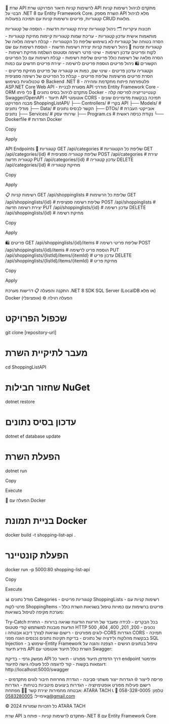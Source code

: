🚀 שרת API לרשימות קניות
תיאור הפרויקט
שרת API מתקדם לניהול רשימות קניות הבנוי על .NET 8 עם Entity Framework Core. השרת מספק API מלא לניהול קטגוריות, פריטים ורשימות קניות עם תמיכה בפעולות CRUD מלאות.

תכונות עיקריות
🗂️ ניהול קטגוריות
יצירת קטגוריות חדשות - הוספה של קטגוריות מותאמות אישית
עדכון קטגוריות - עריכת שמות קטגוריות קיימות
מחיקת קטגוריות - הסרה בטוחה של קטגוריות לא בשימוש
שליפת כל הקטגוריות - קבלת רשימה מלאה של קטגוריות זמינות
📝 ניהול רשימות קניות
יצירת רשימות חדשות - הוספת רשימות עם שם לקוח ופריטים
עדכון רשימות - שינוי פרטי רשימה וסטטוס השלמה
מחיקת רשימות - הסרה מלאה של רשימות כולל פריטים
שליפת רשימות - קבלת רשימות עם כל הפריטים הקשורים
🛍️ ניהול פריטים
הוספת פריטים לרשימה - יצירת פריטים חדשים עם כמות וקטגוריה
עדכון פריטים - שינוי שם, כמות או קטגוריה של פריטים
מחיקת פריטים - הסרת פריטים מרשימות
שליפת פריטים - קבלת כל הפריטים של רשימה ספציפית
טכנולוגיות בשימוש
⚙️ Backend
.NET 8 - פלטפורמת פיתוח מתקדמת ומהירה
ASP.NET Core Web API - מסגרת לבניית API מודרני
Entity Framework Core - ORM מתקדם לניהול בסיס נתונים
🔧 כלי פיתו
Docker - קונטיינריזציה לפריסה קלה
Swagger/OpenAPI - תיעוד API אוטומטי
CORS - תמיכה בבקשות מדומיינים שונים
מבנה הפרויקט
ShoppingListAPI/
├── Controllers/          # בקרי API
├── Models/              # מודלי נתונים
├── Data/                # הקשר לבסיס נתונים
├── DTOs/                # אובייקטי העברת נתונים
├── Services/            # שירותי עסק
├── Program.cs           # נקודת כניסה ראשית
└── Dockerfile          # הגדרות Docker

Copy

Apply

API Endpoints
📂 קטגוריות
GET    /api/categories           # שליפת כל הקטגוריות
GET    /api/categories/{id}      # שליפת קטגוריה ספציפית
POST   /api/categories           # יצירת קטגוריה חדשה
PUT    /api/categories/{id}      # עדכון קטגוריה
DELETE /api/categories/{id}      # מחיקת קטגוריה

Copy

Apply

📋 רשימות קניות
GET    /api/shoppinglists        # שליפת כל הרשימות
GET    /api/shoppinglists/{id}   # שליפת רשימה ספציפית
POST   /api/shoppinglists        # יצירת רשימה חדשה
PUT    /api/shoppinglists/{id}   # עדכון רשימה
DELETE /api/shoppinglists/{id}   # מחיקת רשימה

Copy

Apply

🛍️ פריטים
GET    /api/shoppinglists/{id}/items     # שליפת פריטי רשימה
POST   /api/shoppinglists/{id}/items     # הוספת פריט לרשימה
PUT    /api/shoppinglists/{listId}/items/{itemId}    # עדכון פריט
DELETE /api/shoppinglists/{listId}/items/{itemId}    # מחיקת פריט

Copy

Apply

התקנה והפעלה
📋 דרישות מערכת
.NET 8 SDK
SQL Server (LocalDB או מלא)
Docker (אופציונלי)
⚙️ הפעלה רגילה
# שכפול הפרויקט
git clone [repository-url]

# מעבר לתיקיית השרת
cd ShoppingListAPI

# שחזור חבילות NuGet
dotnet restore

# עדכון בסיס נתונים
dotnet ef database update

# הפעלת השרת
dotnet run

Copy

Execute

🐳 הפעלה עם Docker
# בניית תמונת Docker
docker build -t shopping-list-api .

# הפעלת קונטיינר
docker run -p 5000:80 shopping-list-api

Copy

Execute

📊 מודל נתונים
Categories - קטגוריות פריטים
ShoppingLists - רשימות קניות עם פרטי לקוח
ShoppingItems - פריטים ברשימות עם כמויות
טיפול בשגיאות
השרת כולל מערכת מקיפה לטיפול בשגיאות:

Try-Catch בכל הבקרים - לכידה ומעבד של חריגות
הודעות שגיאה ברורות - החזרת הודעות מובנות למשתמש
קודי סטטוס HTTP נכונים - 200, 201, 400, 404, 500
לוגים מפורטים - רישום שגיאות לצורך דיבוג
אבטחה ו-CORS
הגדרות CORS - תמיכה בבקשות מהלקוח
ולידציה של נתונים - בדיקת תקינות נתונים נכנסים
הגנה מפני SQL Injection - שימוש ב-Entity Framework
טיפול בנתונים רגישים - הצפנה והגנה על מידע
תיעוד API
השרת כולל תיעוד אוטומטי עם Swagger:

ממשק גרפי - בדיקת API דרך הדפדפן
תיעוד מפורט - תיאור כל endpoint ופרמטר
דוגמאות בקשות - קוד לדוגמה לכל פעולה
גישה לתיעוד: http://localhost:5000/swagger

פריסה לייצור
🌐 הגדרות ייצור
משתני סביבה - הגדרת מחרוזות חיבור
לוגים מתקדמים - רישום פעילות מפורט
אופטימיזציה - הגדרות ביצועים מיטביות
בטיחות - הגדרות אבטחה מחמירות
יצירת קשר
👩‍💻 מפתחת: ATARA TACH
📞 טלפון: 058-328-0005
📧 אימייל: 0583280005a@gmail.com

© כל הזכויות שמורות 2024 ATARA TACH

שרת API מתקדם לרשימות קניות - פותח ב-.NET 8 עם Entity Framework Core
